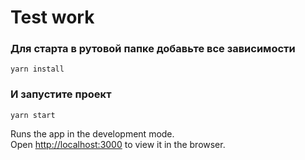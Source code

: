 # Test work

### Для старта в рутовой папке добавьте все зависимости

`yarn install`

### И запустите проект

`yarn start`

Runs the app in the development mode.\
Open [http://localhost:3000](http://localhost:3000) to view it in the browser.
